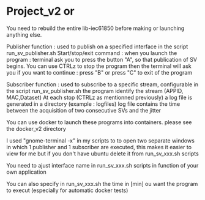 # Project_v2  or
You need to rebuild the entire lib-iec61850 before making or launching anything else.

Publisher function : used to publish on a specified interface in the script run_sv_publisher.sh
Start/stop/exit command : when you launch the program : terminal ask you to press the button "A", so that  publication of SV begins.
                           You can use CTRLz to stop the program then the terminal will ask you if you want to continue : press "B" 
                           or press "C" to exit of the program

Subscriber function :  used to subscribe to a specific stream, configurable in the script run_sv_publisher.sh
the program identify the stream (APPID, MAC,Dataset)
At each stop  (CTRLz as mentionned previously) a log file is generated in a directory (example : logfiles)
log file contains the time between the acquisition of two consecutive SVs and the jitter

You can use docker to launch these programs into containers. please see the docker_v2 directory

I used "gnome-terminal -x" in my scripts to to open two separate windows in which 1 publisher and 1 subscriber are executed, this makes it easier to view for me but if you don't have ubuntu delete it from  run_sv_xxx.sh scripts

You need to ajust interface name in run_sv_xxx.sh scripts in function of your own application

You can also specify in run_sv_xxx.sh the time in [min] ou want the program to execut (especially for automatic docker tests)
